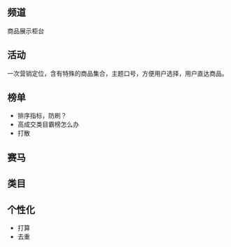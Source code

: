 ## 频道

商品展示柜台

## 活动

一次营销定位，含有特殊的商品集合，主题口号，方便用户选择，用户直达商品。

## 榜单

* 排序指标，防刷？
* 高成交类目霸榜怎么办
* 打散

## 赛马

## 类目

## 个性化

* 打算
* 去重



